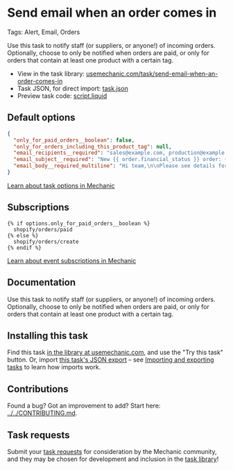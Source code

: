 # Send email when an order comes in

Tags: Alert, Email, Orders

Use this task to notify staff (or suppliers, or anyone!) of incoming orders. Optionally, choose to only be notified when orders are paid, or only for orders that contain at least one product with a certain tag.

* View in the task library: [usemechanic.com/task/send-email-when-an-order-comes-in](https://usemechanic.com/task/send-email-when-an-order-comes-in)
* Task JSON, for direct import: [task.json](../../tasks/send-email-when-an-order-comes-in.json)
* Preview task code: [script.liquid](./script.liquid)

## Default options

```json
{
  "only_for_paid_orders__boolean": false,
  "only_for_orders_including_this_product_tag": null,
  "email_recipients__required": "sales@example.com, production@example.com",
  "email_subject__required": "New {{ order.financial_status }} order: {{ order.name }}",
  "email_body__required_multiline": "Hi team,\n\nPlease see details for order {{ order.name }}:\n\nhttps://{{ shop.myshopify_domain }}/admin/orders/{{ order.id }}\n\nThanks,\n- Mechanic, for {{ shop.name }}"
}
```

[Learn about task options in Mechanic](https://docs.usemechanic.com/article/471-task-options)

## Subscriptions

```liquid
{% if options.only_for_paid_orders__boolean %}
  shopify/orders/paid
{% else %}
  shopify/orders/create
{% endif %}
```

[Learn about event subscriptions in Mechanic](https://docs.usemechanic.com/article/408-subscriptions)

## Documentation

Use this task to notify staff (or suppliers, or anyone!) of incoming orders. Optionally, choose to only be notified when orders are paid, or only for orders that contain at least one product with a certain tag.

## Installing this task

Find this task [in the library at usemechanic.com](https://usemechanic.com/task/send-email-when-an-order-comes-in), and use the "Try this task" button. Or, import [this task's JSON export](../../tasks/send-email-when-an-order-comes-in.json) – see [Importing and exporting tasks](https://docs.usemechanic.com/article/505-importing-and-exporting-tasks) to learn how imports work.

## Contributions

Found a bug? Got an improvement to add? Start here: [../../CONTRIBUTING.md](../../CONTRIBUTING.md).

## Task requests

Submit your [task requests](https://mechanic.canny.io/task-requests) for consideration by the Mechanic community, and they may be chosen for development and inclusion in the [task library](https://tasks.mechanic.dev/)!
